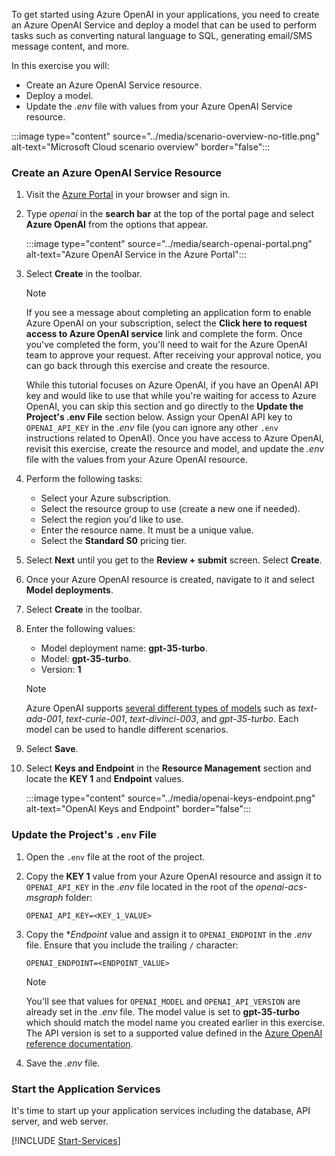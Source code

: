 <!-- markdownlint-disable MD041 -->

To get started using Azure OpenAI in your applications, you need to create an Azure OpenAI Service and deploy a model that can be used to perform tasks such as converting natural language to SQL, generating email/SMS message content, and more.

In this exercise you will:

- Create an Azure OpenAI Service resource.
- Deploy a model.
- Update the *.env* file with values from your Azure OpenAI Service resource.

:::image type="content" source="../media/scenario-overview-no-title.png" alt-text="Microsoft Cloud scenario overview" border="false":::

### Create an Azure OpenAI Service Resource

1. Visit the [Azure Portal](https://portal.azure.com) in your browser and sign in.

1. Type *openai* in the **search bar** at the top of the portal page and select **Azure OpenAI** from the options that appear.

    :::image type="content" source="../media/search-openai-portal.png" alt-text="Azure OpenAI Service in the Azure Portal":::

1. Select **Create** in the toolbar.

    > [!NOTE]
    > If you see a message about completing an application form to enable Azure OpenAI on your subscription, select the **Click here to request access to Azure OpenAI service** link and complete the form. Once you've completed the form, you'll need to wait for the Azure OpenAI team to approve your request. After receiving your approval notice, you can go back through this exercise and create the resource. 
    >
    > While this tutorial focuses on Azure OpenAI, if you have an OpenAI API key and would like to use that while you're waiting for access to Azure OpenAI, you can skip this section and go directly to the <a id="update-env-file">**Update the Project's .env File**</a> section below. Assign your OpenAI API key to `OPENAI_API_KEY` in the *.env* file (you can ignore any other `.env` instructions related to OpenAI). Once you have access to Azure OpenAI, revisit this exercise, create the resource and model, and update the *.env* file with the values from your Azure OpenAI resource.

1. Perform the following tasks:
    - Select your Azure subscription.
    - Select the resource group to use (create a new one if needed).
    - Select the region you'd like to use.
    - Enter the resource name. It must be a unique value.
    - Select the **Standard S0** pricing tier.

1. Select **Next** until you get to the **Review + submit** screen. Select **Create**.

1. Once your Azure OpenAI resource is created, navigate to it and select **Model deployments**.

1. Select **Create** in the toolbar.

1. Enter the following values:
    - Model deployment name: **gpt-35-turbo**.
    - Model: **gpt-35-turbo**.
    - Version: **1**

    > [!NOTE]
    > Azure OpenAI supports [several different types of models](/azure/cognitive-services/openai/concepts/models) such as *text-ada-001*, *text-curie-001*, *text-divinci-003*, and *gpt-35-turbo*. Each model can be used to handle different scenarios.

1. Select **Save**.

1. Select **Keys and Endpoint** in the **Resource Management** section and locate the **KEY 1** and **Endpoint** values.

    :::image type="content" source="../media/openai-keys-endpoint.png" alt-text="OpenAI Keys and Endpoint" border="false":::

<a id="update-env-file"></a>
### Update the Project's `.env` File

1. Open the `.env` file at the root of the project.

1. Copy the **KEY 1** value from your Azure OpenAI resource and assign it to `OPENAI_API_KEY` in the *.env* file located in the root of the *openai-acs-msgraph* folder:

    ```
    OPENAI_API_KEY=<KEY_1_VALUE>
    ```

1. Copy the **Endpoint* value and assign it to `OPENAI_ENDPOINT` in the *.env* file. Ensure that you include the trailing `/` character:

    ```
    OPENAI_ENDPOINT=<ENDPOINT_VALUE>
    ```

    > [!NOTE]
    > You'll see that values for `OPENAI_MODEL` and `OPENAI_API_VERSION` are already set in the *.env* file. The model value is set to **gpt-35-turbo** which should match the model name you created earlier in this exercise. The API version is set to a supported value defined in the [Azure OpenAI reference documentation](/azure/cognitive-services/openai/reference#chat-completions).

1. Save the *.env* file.

<a id="start-app-services"></a>
### Start the Application Services

It's time to start up your application services including the database, API server, and web server.

[!INCLUDE [Start-Services](./Start-Services.md)]



